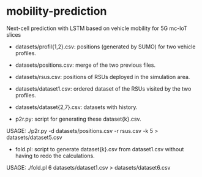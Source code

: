 # mobility-prediction
Next-cell prediction with LSTM based on vehicle mobility for 5G mc-IoT slices

- datasets/profil{1,2}.csv: positions (generated by SUMO) for two vehicle profiles.
- datasets/positions.csv: merge of the two previous files.
- datasets/rsus.csv: positions of RSUs deployed in the simulation area.

- datasets/dataset1.csv: ordered dataset of the RSUs visited by the two profiles.
- datasets/dataset{2,7}.csv: datasets with history.

- p2r.py: script for generating these dataset{k}.csv.

USAGE: ./p2r.py -d datasets/positions.csv -r rsus.csv -k 5 > datasets/dataset5.csv

- fold.pl: script to generate dataset{k}.csv from dataset1.csv without having to redo the calculations.

USAGE: ./fold.pl 6 datasets/dataset1.csv > datasets/dataset6.csv
